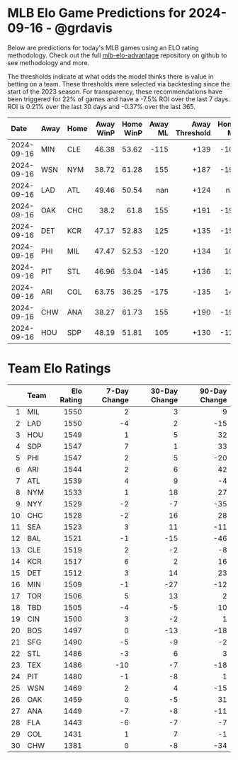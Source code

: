# MLB Elo Game Predictions for 2024-09-16 - @grdavis
Below are predictions for today's MLB games using an ELO rating methodology. Check out the full [mlb-elo-advantage](https://github.com/grdavis/mlb-elo-advantage) repository on github to see methodology and more.

The thresholds indicate at what odds the model thinks there is value in betting on a team. These thresholds were selected via backtesting since the start of the 2023 season. For transparency, these recommendations have been triggered for 22% of games and have a -7.5% ROI over the last 7 days. ROI is 0.21% over the last 30 days and -0.37% over the last 365.

| Date       | Away   | Home   |   Away WinP |   Home WinP |   Away ML |   Away Threshold |   Home ML |   Home Threshold |
|:-----------|:-------|:-------|------------:|------------:|----------:|-----------------:|----------:|-----------------:|
| 2024-09-16 | MIN    | CLE    |       46.38 |       53.62 |      -115 |             +139 |      -105 |             +107 |
| 2024-09-16 | WSN    | NYM    |       38.72 |       61.28 |       155 |             +187 |      -190 |             -123 |
| 2024-09-16 | LAD    | ATL    |       49.46 |       50.54 |       nan |             +124 |       nan |             +120 |
| 2024-09-16 | OAK    | CHC    |       38.2  |       61.8  |       155 |             +191 |      -190 |             -126 |
| 2024-09-16 | DET    | KCR    |       47.17 |       52.83 |       125 |             +135 |      -150 |             +110 |
| 2024-09-16 | PHI    | MIL    |       47.47 |       52.53 |      -120 |             +134 |       100 |             +111 |
| 2024-09-16 | PIT    | STL    |       46.96 |       53.04 |      -145 |             +136 |       120 |             +109 |
| 2024-09-16 | ARI    | COL    |       63.75 |       36.25 |      -175 |             -135 |       145 |             +206 |
| 2024-09-16 | CHW    | ANA    |       38.27 |       61.73 |       155 |             +190 |      -190 |             -125 |
| 2024-09-16 | HOU    | SDP    |       48.19 |       51.81 |       105 |             +130 |      -125 |             +114 |

# Team Elo Ratings
|    | Team   |   Elo Rating |   7-Day Change |   30-Day Change |   90-Day Change |
|---:|:-------|-------------:|---------------:|----------------:|----------------:|
|  1 | MIL    |         1550 |              2 |               3 |               9 |
|  2 | LAD    |         1550 |             -4 |               2 |             -15 |
|  3 | HOU    |         1549 |              1 |               5 |              32 |
|  4 | SDP    |         1547 |              7 |               1 |              33 |
|  5 | PHI    |         1547 |              2 |               5 |             -20 |
|  6 | ARI    |         1544 |              2 |               6 |              42 |
|  7 | ATL    |         1539 |              4 |               9 |              -4 |
|  8 | NYM    |         1533 |              1 |              18 |              27 |
|  9 | NYY    |         1529 |             -2 |              -7 |             -35 |
| 10 | CHC    |         1528 |             -2 |              16 |              28 |
| 11 | SEA    |         1523 |              3 |              11 |             -11 |
| 12 | BAL    |         1521 |             -1 |             -15 |             -46 |
| 13 | CLE    |         1519 |              2 |              -2 |              -8 |
| 14 | KCR    |         1517 |              6 |               2 |              16 |
| 15 | DET    |         1512 |              3 |              14 |              23 |
| 16 | MIN    |         1509 |             -1 |             -27 |             -12 |
| 17 | TOR    |         1506 |              5 |              13 |               2 |
| 18 | TBD    |         1505 |             -4 |              -5 |              10 |
| 19 | CIN    |         1500 |              3 |              -2 |               1 |
| 20 | BOS    |         1497 |              0 |             -13 |             -18 |
| 21 | SFG    |         1490 |             -5 |              -9 |              -2 |
| 22 | STL    |         1486 |             -3 |               6 |               3 |
| 23 | TEX    |         1486 |            -10 |              -7 |             -18 |
| 24 | PIT    |         1480 |             -1 |              -8 |               1 |
| 25 | WSN    |         1469 |              2 |               4 |             -15 |
| 26 | OAK    |         1459 |              0 |              -5 |              31 |
| 27 | ANA    |         1449 |             -7 |              -8 |             -11 |
| 28 | FLA    |         1443 |             -6 |              -7 |              -7 |
| 29 | COL    |         1431 |              1 |               7 |              -1 |
| 30 | CHW    |         1381 |              0 |              -8 |             -34 |